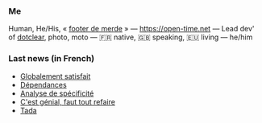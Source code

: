 ### Me

Human, He/His, « [footer de merde](https://open-time.net/post/2013/07/17/La-veritable-histoire-du-Footer-de-merde-) » — https://open-time.net — Lead dev' of [dotclear](https://git.dotclear.org/dev/dotclear), photo, moto — 🇫🇷 native, 🇬🇧 speaking, 🇪🇺 living — he/him

### Last news (in French)

<!-- BLOG-POST-LIST:START -->
- [Globalement satisfait](https://open-time.net/post/2022/08/22/Globalement-satisfait)
- [Dépendances](https://open-time.net/post/2022/08/21/Dependances)
- [Analyse de spécificité](https://open-time.net/post/2022/08/20/Analyse-de-specificite)
- [C&#39;est génial, faut tout refaire](https://open-time.net/post/2022/08/19/C-est-genial-faut-tout-refaire)
- [Tada](https://open-time.net/post/2022/08/18/Tada)
<!-- BLOG-POST-LIST:END -->
